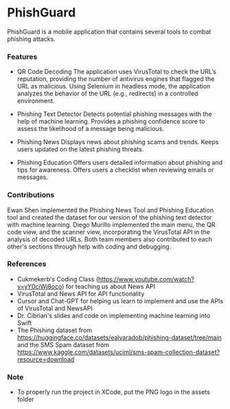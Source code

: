 # PhishGuard
PhishGuard is a mobile application that contains several tools to combat phishing attacks.

### Features
- QR Code Decoding
The application uses VirusTotal to check the URL’s reputation, providing the number of antivirus engines that flagged the URL as malicious.
Using Selenium in headless mode, the application analyzes the behavior of the URL (e.g., redirects) in a controlled environment.

- Phishing Text Detector
Detects potential phishing messages with the help of machine learning.
Provides a phishing confidence score to assess the likelihood of a message being malicious.

- Phishing News
Displays news about phishing scams and trends.
Keeps users updated on the latest phishing threats.

- Phishing Education
Offers users detailed information about phishing and tips for awareness.
Offers users a checklist when reviewing emails or messages.

### Contributions
Ewan Shen implemented the Phishing News Tool and Phishing Education tool and created the dataset for our version of the phishing text detector with machine learning.
Diego Murillo implemented the main menu, the QR code view, and the scanner view, incorporating the VirusTotal API in the analysis of decoded URLs.
Both team members also contributed to each other's sections through help with coding and debugging.

### References
- Cukmekerb's Coding Class (https://www.youtube.com/watch?v=yY0ciWj8oco) for teaching us about News API
- VirusTotal and News API for API functionality
- Cursor and Chat-GPT for helping us learn to implement and use the APIs of VirusTotal and NewsAPI
- Dr. Cibrian's slides and code on implementing machine learning into Swift
- The Phishing dataset from https://huggingface.co/datasets/ealvaradob/phishing-dataset/tree/main and the SMS Spam dataset from https://www.kaggle.com/datasets/uciml/sms-spam-collection-dataset?resource=download

### Note
- To properly run the project in XCode, put the PNG logo in the assets folder
